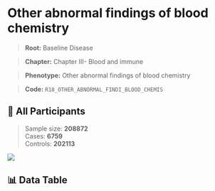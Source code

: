 # Other abnormal findings of blood chemistry

> **Root:** Baseline Disease  

> **Chapter:** Chapter III- Blood and immune  

> **Phenotype:** Other abnormal findings of blood chemistry  

> **Code:** `R18_OTHER_ABNORMAL_FINDI_BLOOD_CHEMIS`

## 🧪 All Participants  
> Sample size: **208872**  
> Cases: **6759**  
> Controls: **202113**
<img src="/Sensitive/Figures/ALL/Incidence/R18_OTHER_ABNORMAL_FINDI_BLOOD_CHEMIS.png"/>

## 📊 Data Table
<CsvTableMRF src="/Sensitive/Data/ALL/Incidence/COX_R18_OTHER_ABNORMAL_FINDI_BLOOD_CHEMIS.csv"/>

